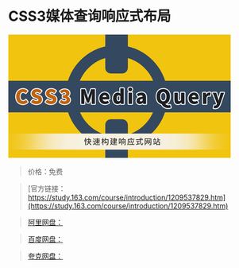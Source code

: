 # CSS3媒体查询响应式布局

![img](../../../assets/study163/free/7b473dec742d44c2b4cc62f0cfb9ca06.png)

> 价格：免费

> [官方链接：https://study.163.com/course/introduction/1209537829.htm](https://study.163.com/course/introduction/1209537829.htm)

> [阿里网盘：]()

> [百度网盘：]()

> [夸克网盘：]()
